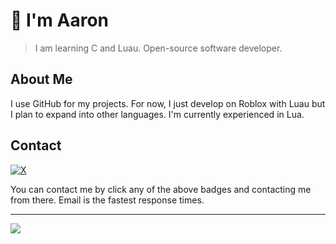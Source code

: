 # :wave: I'm Aaron

> I am learning C and Luau. Open-source software developer.

## About Me

I use GitHub for my projects. For now, I just develop on Roblox with Luau but I plan to expand into other languages. I'm currently experienced in Lua.

## Contact

[![X](https://img.shields.io/badge/X-black?logo=x&logoColor=white&style=for-the-badge)](https://x.com/ItsAaronfan56)

You can contact me by click any of the above badges and contacting me from there. Email is the fastest response times.

---

<a href="https://github.com/Buddyfan56/Buddyfan56">
<picture>
 <source
    srcset="https://github-readme-stats.vercel.app/api?username=DevByEagle&text_bold=false&custom_title=GitHub%20Stats&show_icons=true&disable_animations=true&theme=github_dark_dimmed"
   media="(prefers-color-scheme: dark)"
  />
  <source
    srcset="https://github-readme-stats.vercel.app/api?username=DevByEagle&text_bold=false&custom_title=GitHub%20Stats&show_icons=true&disable_animations=true&theme=default"
   media="(prefers-color-scheme: light), (prefers-color-scheme: no-preference)"
  />

   <img align="center" src="https://github-readme-stats.vercel.app/api?username=DevByEagle&text_bold=false&custom_title=GitHub%20Stats&show_icons=true&disable_animations=true" />
</picture>
</a>
